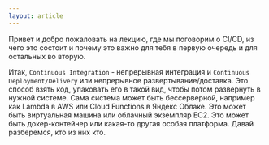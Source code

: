 ```yaml
---
layout: article
---
```

Привет и добро пожаловать на лекцию, где мы поговорим о CI/CD, из чего это состоит и почему это важно для тебя в первую очередь и для остальных во вторую.

Итак, `Continuous Integration` - непрерывная интеграция и `Continuous Deployment/Delivery` или непрерывное развертывание/доставка. Это способ взять код, упаковать его в такой вид, чтобы потом развернуть в нужной системе. Сама система может быть бессерверной, например как Lambda в AWS или Cloud Functions в Яндекс Облаке. Это может быть виртуальная машина или облачный экземпляр EC2. Это может быть докер-контейнер или какая-то другая особая платформа.
Давай разберемся, кто из них кто.
